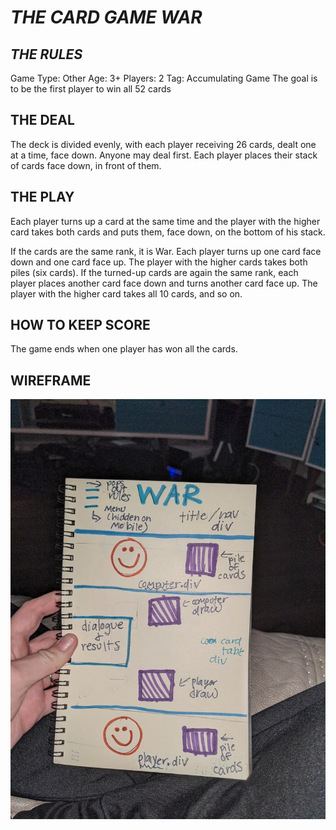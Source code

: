 # _THE CARD GAME WAR_

## _THE RULES_

Game Type: Other
Age: 3+
Players: 2
Tag: Accumulating Game
The goal is to be the first player to win all 52 cards

## THE DEAL
The deck is divided evenly, with each player receiving 26 cards, dealt one at a time, face down. Anyone may deal first. Each player places their stack of cards face down, in front of them.

## THE PLAY
Each player turns up a card at the same time and the player with the higher card takes both cards and puts them, face down, on the bottom of his stack.

If the cards are the same rank, it is War. Each player turns up one card face down and one card face up. The player with the higher cards takes both piles (six cards). If the turned-up cards are again the same rank, each player places another card face down and turns another card face up. The player with the higher card takes all 10 cards, and so on.

## HOW TO KEEP SCORE
The game ends when one player has won all the cards.

## WIREFRAME

<img src="wireframe/game_of_war_wireframe.jpeg">